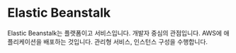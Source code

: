 # Elastic Beanstalk



Elastic Beanstalk는 플랫폼이고 서비스입니다. 개발자 중심의 관점입니다. AWS에 애플리케이션을 배포하는 것입니다. 관리형 서비스, 인스턴스 구성을 수행합니다.